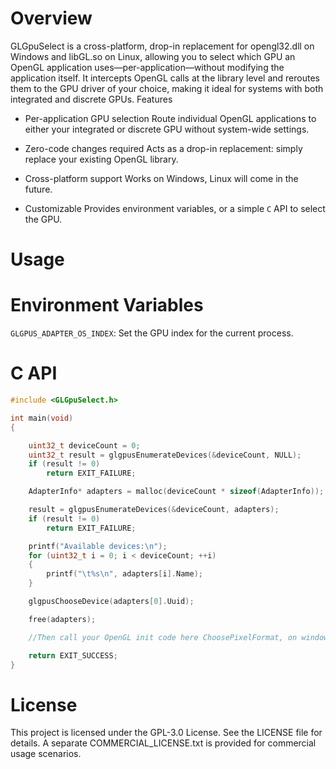 # Overview

GLGpuSelect is a cross-platform, drop-in replacement for opengl32.dll on Windows and libGL.so on Linux, allowing you to select which GPU an OpenGL application uses—per-application—without modifying the application itself. It intercepts OpenGL calls at the library level and reroutes them to the GPU driver of your choice, making it ideal for systems with both integrated and discrete GPUs.
Features

- Per-application GPU selection
    Route individual OpenGL applications to either your integrated or discrete GPU without system-wide settings.

- Zero-code changes required
    Acts as a drop-in replacement: simply replace your existing OpenGL library.

- Cross-platform support
    Works on Windows, Linux will come in the future.

- Customizable
    Provides environment variables, or a simple `C` API to select the GPU.

# Usage

# Environment Variables
`GLGPUS_ADAPTER_OS_INDEX`: Set the GPU index for the current process.

# C API

```c
#include <GLGpuSelect.h>

int main(void)
{

	uint32_t deviceCount = 0;
	uint32_t result = glgpusEnumerateDevices(&deviceCount, NULL);
	if (result != 0)
		return EXIT_FAILURE;

	AdapterInfo* adapters = malloc(deviceCount * sizeof(AdapterInfo));

	result = glgpusEnumerateDevices(&deviceCount, adapters);
	if (result != 0)
		return EXIT_FAILURE;

	printf("Available devices:\n");
	for (uint32_t i = 0; i < deviceCount; ++i)
	{
		printf("\t%s\n", adapters[i].Name);
	}

	glgpusChooseDevice(adapters[0].Uuid);

	free(adapters);

	//Then call your OpenGL init code here ChoosePixelFormat, on windows, eglChooseConfig on Linux, etc.

	return EXIT_SUCCESS;
}
```

# License

This project is licensed under the GPL-3.0 License. See the LICENSE file for details.
A separate COMMERCIAL_LICENSE.txt is provided for commercial usage scenarios.